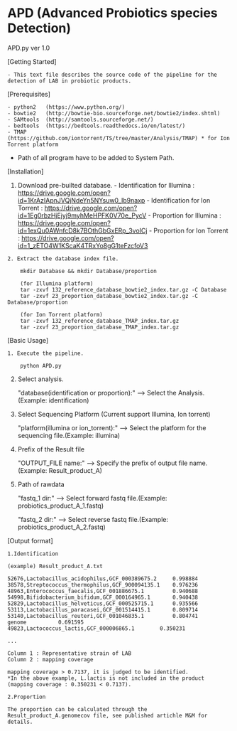 # APD (Advanced Probiotics species Detection)

APD.py ver 1.0

[Getting Started]

	- This text file describes the source code of the pipeline for the detection of LAB in probiotic products.

[Prerequisites]

	- python2	(https://www.python.org/)
	- bowtie2	(http://bowtie-bio.sourceforge.net/bowtie2/index.shtml)
	- SAMtools	(http://samtools.sourceforge.net/)
	- bedtools	(https://bedtools.readthedocs.io/en/latest/)
	- TMAP  	(https://github.com/iontorrent/TS/tree/master/Analysis/TMAP) * for Ion Torrent platform
  
  * Path of all program have to be added to System Path.
	
  
[Installation]
  1. Download pre-builted database.
    - Identification for Illumina : https://drive.google.com/open?id=1KrAzIApnJVQjNdeYn5NYsuw0_Ib9naxp
    - Identification for Ion Torrent : https://drive.google.com/open?id=1Eg0rbzHjEjyj9myhMeHPFK0V70e_PycV
    - Proportion for Illumina : https://drive.google.com/open?id=1exQu0AWnfcD8k7BOthGbGxERp_3voICj
    - Proportion for Ion Torrent : https://drive.google.com/open?id=1_zETO4W1KScaK4TRxYo8gG1teFzcfoV3
    
	2. Extract the database index file.
		
		mkdir Database && mkdir Database/proportion
		
		(for Illumina platform)
		tar -zxvf 132_reference_database_bowtie2_index.tar.gz -C Database
		tar -zxvf 23_proportion_database_bowtie2_index.tar.gz -C Database/proportion
		
		(for Ion Torrent platform)
		tar -zxvf 132_reference_database_TMAP_index.tar.gz
		tar -zxvf 23_proportion_database_TMAP_index.tar.gz


[Basic Usage]

	1. Execute the pipeline.
	
		python APD.py
    
  2. Select analysis. 
		
		"database(identification or proportion):" --> Select the Analysis. (Example: identification)
    
  3. Select Sequencing Platform (Current support Illumina, Ion torrent)
		
		"platform(illumina or ion_torrent):" --> Select the platform for the sequencing file.(Example: illumina)
    
  4. Prefix of the Result file
		
		"OUTPUT_FILE name:" --> Specify the prefix of output file name. (Example: Result_product_A)
    
  5. Path of rawdata
		
		"fastq_1 dir:" --> Select forward fastq file.(Example: probiotics_product_A_1.fastq)
		
		"fastq_2 dir:" --> Select reverse fastq file.(Example: probiotics_product_A_2.fastq)


[Output format]
	
	1.Identification
		
	(example) Result_product_A.txt
	
	52676,Lactobacillus_acidophilus,GCF_000389675.2 	0.998884
	38578,Streptococcus_thermophilus,GCF_900094135.1 	0.976236
	48963,Enterococcus_faecalis,GCF_001886675.1 		0.940688
	54998,Bifidobacterium_bifidum,GCF_000164965.1 		0.940438
	52829,Lactobacillus_helveticus,GCF_000525715.1 		0.935566
	53113,Lactobacillus_paracasei,GCF_001514415.1 		0.809714
	53140,Lactobacillus_reuteri,GCF_001046835.1 		0.804741
	genome			0.691595
	49823,Lactococcus_lactis,GCF_000006865.1 		0.350231
	
	...
	
	Column 1 : Representative strain of LAB
	Column 2 : mapping coverage
	
	mapping coverage > 0.7137, it is judged to be identified.
	*In the above example, L.lactis is not included in the product (mapping coverage : 0.350231 < 0.7137).
	
	2.Proportion
	
	The proportion can be calculated through the Result_product_A.genomecov file, see published artichle M&M for details.
